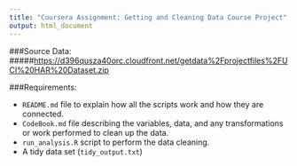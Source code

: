 ```yaml
---
title: "Coursera Assignment: Getting and Cleaning Data Course Project"
output: html_document
---
```


###Source Data: 
#####https://d396qusza40orc.cloudfront.net/getdata%2Fprojectfiles%2FUCI%20HAR%20Dataset.zip

###Requirements:

* `README.md` file to explain how all the scripts work and how they are connected.
* `CodeBook.md` file describing the variables, data, and any transformations or work performed to clean up the data.
* `run_analysis.R` script to perform the data cleaning.
* A tidy data set (`tidy_output.txt`)

